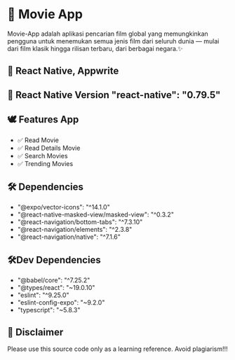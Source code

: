 # 📓 Movie App
Movie-App adalah aplikasi pencarian film global yang memungkinkan pengguna untuk menemukan semua jenis film dari seluruh dunia — mulai dari film klasik hingga rilisan terbaru, dari berbagai negara.✨

## 🔑 React Native, Appwrite 

## 🎉 React Native Version "react-native": "0.79.5"

## 🕊️ Features App
- ✅ Read Movie 
- ✅ Read Details Movie
- ✅ Search Movies
- ✅ Trending Movies

## 🛠️ Dependencies
- "@expo/vector-icons": "^14.1.0"
- "@react-native-masked-view/masked-view": "^0.3.2"
- "@react-navigation/bottom-tabs": "^7.3.10"
- "@react-navigation/elements": "^2.3.8"
- "@react-navigation/native": "^7.1.6"

## 🛠️Dev Dependencies
- "@babel/core": "^7.25.2"
- "@types/react": "~19.0.10"
- "eslint": "^9.25.0"
- "eslint-config-expo": "~9.2.0"
- "typescript": "~5.8.3"

## 🛑 Disclaimer
Please use this source code only as a learning reference. Avoid plagiarism!!!
